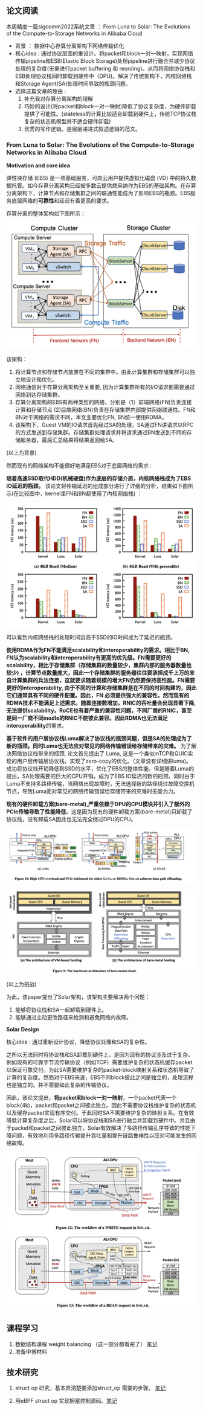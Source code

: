 ## 论文阅读

本周精度一篇sigcomm2022系统文章 ： From Luna to Solar: The Evolutions of the Compute-to-Storage Networks in Alibaba Cloud

* 背景 ： 数据中心存算分离架构下网络传输优化
* 核心idea : 通过协议层面的重设计。将packet和block一对一映射，实现网络传输pipeline和ESB(Elastic Block Storage)处理pipeline进行融合并减少协议处理的复杂度(无需进行packet buffering 和 reording)。从而将网络协议栈和ESB处理协议栈同时卸载到硬件中（DPU)。解决了传统架构下，内核网络栈和Storage Agent(SA)处理时间导致的瓶颈问题。
* 选择这篇文章的理由 : 
  1. 补充我对存算分离架构的理解
  2. 巧妙的设计(将packet和block一对一映射)降低了协议复杂度，为硬件卸载提供了可能性。(stateless的计算比较适合卸载到硬件上，传统TCP协议栈复杂的状态机模型并不适合硬件卸载)
  3. 优秀的写作逻辑。是层层递进式叙述逻辑的范文。

### From Luna to Solar: The Evolutions of the Compute-to-Storage Networks in Alibaba Cloud

**Motivation and core idea**

弹性块存储 (EBS) 是一项基础服务，可向云用户提供虚拟化磁盘 (VD) 中的持久数据托管。如今存算分离架构已经被多数云提供商采纳作为EBS的基础架构。在存算分离架构下，计算节点和存储集群之间的联通性能成为了影响EBS的瓶颈。EBS服务底层网络的**可靠性**和延迟有着更高的要求。

存算分离的整体架构如下图所示： 

![image-20221118164049833](latest20221112-20221118周报.assets/image-20221118164049833.png)

该架构： 

1. 将计算节点和存储节点放置在不同的集群中。由此计算集群和存储集群可以独立地设计和优化。
2. 网络通信对于存算分离架构至关重要, 因为计算集群所有的I/O请求都需要通过网络到达存储集群。
3. 存算分离架构的EBS有两种类型的网络，分别是（1）前端网络(FN)负责连接计算和存储节点 (2)后端网络(BN)负责在存储集群内部提供网络联通性。FN和BN对于网络的需求不同，本文主要优化FN,  BN统一使用RDMA。
4. 该架构下，Guest VM的IO请求首先经过SA的处理，SA通过FN讲请求以RPC的方式发送到存储集群。存储集群处理请求并将请求通过BN发送到不同的存储服务器，最后汇总结果将结果返回给SA。

(以上为背景)

然而现有的网络架构不能很好地满足EBS对于底层网络的需求 : 

**随着高速SSD取代HDD(机械硬盘)作为底层的存储介质，内核网络栈成为了EBS IO延迟的瓶颈。** 该论文将传输延迟的组成部分进行了详细的分析，结果如下图所示(在比较图中，kernel里FN和BN都使用了内核网络栈) ： 

![image-20221118170008115](latest20221112-20221118周报.assets/image-20221118170008115.png)

可以看到内核网络栈的处理时间远高于SSD的IO时间成为了延迟的瓶颈。

**使用RDMA作为FN不能满足scalability和interoperability的需求。**相比于BN, FN认为scalability和interoperability有更高的优先级。FN需要更好的scalability，相比于存储集群（存储集群的数量较少，集群内部的服务器数量也较少) ，计算节点数量庞大，因此一个存储集群的服务器往往要承担成千上万的来自计算集群的兵法连接，这就要求随着规模的增大FN仍然要保持高性能。FN需要更好的interoperability, 由于不同的计算和存储集群是在不同的时间构建的，因此它们通常具有不同的硬件配置。因此，FN 必须提供强大的兼容性。然而现有的RDMA技术不能满足上述需求。随着连接数增加，RNIC的吞吐量会出现显著下降, 无法提供scalability。RoCE也有着严重的兼容性问题，不同厂商的RNIC，甚至是同一厂商不同modle的RNIC不能彼此兼容。因此RDMA也无法满足**interoperability**的需求。

**基于软件的用户层协议栈Luma解决了协议栈的瓶颈问题，但是SA的处理成为了新的瓶颈。同时Luma也无法应对常见的网络传输错误给存储带来的灾难。** 为了解决网络协议栈带来的瓶颈, 论文首先提出了 Luma, 这是一个类似mTCP和QUIC实现的用户层传输层协议栈。实现了zero-copy的优化。（文章没有详细讲luma)。成功将协议栈开销降低到SSD的水平，优化了EBS的整体性能。但是随着Luma的提出，SA处理需要的巨大的CPU开销，成为了EBS IO延迟的新的瓶颈。同时由于Luma不支持多路径传输，当网络出现故障时，无法选择新的路径绕过故障交换机节点，导致Luma面对常见的网络传输错误给存储带来的灾难时无能为力。

**现有的硬件卸载方案(bare-metal),严重依赖于DPU的CPU模块并引入了额外的PCIe传输导致了性能降低**。这是因为现有的硬件卸载方案(bare-metal)只卸载了协议栈，没有卸载SA因此也无法完全绕过DPU的CPU。

![image-20221118173313678](latest20221112-20221118周报.assets/image-20221118173313678.png)

![image-20221118173426264](latest20221112-20221118周报.assets/image-20221118173426264.png)

(以上为挑战)

为此，该paper提出了Solar架构，该架构主要解决两个问题： 

1. 能够将协议栈和SA一起卸载到硬件上。
2. 能够通过主动更改路径来检测和避免网络内故障。

**Solar Design**

核心idea : 通过重新设计协议，降低协议处理和SA的复杂性。

之所以无法同时将协议栈和SA卸载到硬件上，是因为现有的协议涉及过于复杂。例如现有的可靠字节流传输协议（例如TCP）需要维护复杂的状态机缓存packet以保证可靠交付。为此SA需要维护复杂的packet-block映射关系和状态机导致了计算的复杂度。然而对于EBS来说，EBS不同block彼此之间是独立的，处理流程也是独立的。并不需要如此复杂的传输协议。

因此，该论文提出，**将packet和block一对一映射**，一个packet代表一个block(4k)，packet和packet之间彼此独立。因此不需要协议栈维护复杂的状态机以及缓存packet实现有序交付。于此同时SA不需要维护复杂的映射关系。在有效降低计算复杂度之后，Solar可以将协议栈和SA进行融合并卸载到硬件中。并且由于packet和packet之间彼此独立，Solar有效解决了多路径传输乱序导致的性能下降问题，有效地利用多路径传输提升吞吐量和提升链路鲁棒性以应对可能发生的网络故障。

![image-20221118175311963](latest20221112-20221118周报.assets/image-20221118175311963.png)

## 课程学习

1. 数据结构课程 weight balancing （这一部分都看完了） [笔记](https://github.com/chonepieceyb/my_PHD/blob/main/%E8%AF%BE%E7%A8%8B%E7%AC%94%E8%AE%B0/%E9%AB%98%E7%BA%A7%E6%95%B0%E6%8D%AE%E7%BB%93%E6%9E%84/my_note.md)
2. 准备申博材料

## 技术研究

1. struct op 研究，基本弄清楚要添加struct_op 需要的步骤。 [笔记](https://github.com/chonepieceyb/eBPF-documentation/blob/master/Doc/Notes/eBPF_map_kernel/Map_Ops_BPF_MAP_TYPE_STRUCT_OP.md)

2. 用eBPF struct op 实现拥塞控制源码。[笔记](https://github.com/chonepieceyb/eBPF-documentation/blob/master/Doc/Notes/eBPF_TCP_ca/eBPF_TCP_ca.md)
